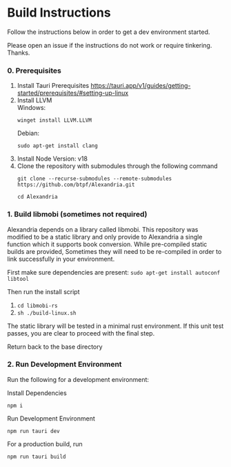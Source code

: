 # Build Instructions

Follow the instructions below in order to get a dev environment started. 

Please open an issue if the instructions do not work or require tinkering. Thanks.

 

### 0. Prerequisites

1. Install Tauri Prerequisites https://tauri.app/v1/guides/getting-started/prerequisites/#setting-up-linux
2. Install LLVM  
Windows:
    ```
    winget install LLVM.LLVM
    ```
    Debian:
    ```
    sudo apt-get install clang
    ```
3. Install Node Version: v18
4. Clone the repository with submodules through the following command
    ```
    git clone --recurse-submodules --remote-submodules https://github.com/btpf/Alexandria.git
    
    cd Alexandria
    ```

### 1. Build libmobi (sometimes not required)

Alexandria depends on a library called libmobi. This repository was modified to be a static library and only provide to Alexandria a single function which it supports book conversion. While pre-compiled static builds are provided, Sometimes they will need to be re-compiled in order to link successfully in your environment. 

First make sure dependencies are present:
`sudo apt-get install autoconf libtool`

Then run the install script

1. `cd libmobi-rs`
2. `sh ./build-linux.sh`

The static library will be tested in a minimal rust environment. If this unit test passes, you are clear to proceed with the final step. 

Return back to the base directory

### 2. Run Development Environment

Run the following for a development environment:

Install Dependencies
```
npm i
```
Run Development Environment
```
npm run tauri dev
```

For a production build, run

```
npm run tauri build
```


